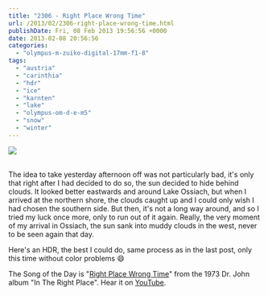 ```yaml
---
title: "2306 - Right Place Wrong Time"
url: /2013/02/2306-right-place-wrong-time.html
publishDate: Fri, 08 Feb 2013 19:56:56 +0000
date: 2013-02-08 20:56:56
categories: 
  - "olympus-m-zuiko-digital-17mm-f1-8"
tags: 
  - "austria"
  - "carinthia"
  - "hdr"
  - "ice"
  - "karnten"
  - "lake"
  - "olympus-om-d-e-m5"
  - "snow"
  - "winter"
---
```

<div class="container">
<div class="center"><a target="_blank" href="https://d25zfm9zpd7gm5.cloudfront.net/1200x1200/2013/20130207_161811_hdr_lr.jpg"><img src="https://d25zfm9zpd7gm5.cloudfront.net/0600x0600/2013/20130207_161811_hdr_lr.jpg" /></a></div>
</div>
<br />

The idea to take yesterday afternoon off was not particularly bad, it's only that right after I had decided to do so, the sun decided to hide behind clouds. It looked better eastwards and around Lake Ossiach, but when I arrived at the northern shore, the clouds caught up and I could only wish I had chosen the southern side. But then, it's not a long way around, and so I tried my luck once more, only to run out of it again. Really, the very moment of my arrival in Ossiach, the sun sank into muddy clouds in the west, never to be seen again that day.

 Here's an HDR, the best I could do, same process as in the last post, only this time without color problems 😄

The Song of the Day is "<a href="http://www.lyricsmode.com/lyrics/j/john_dr/right_place_wrong_time.html" target="_blank">Right Place Wrong Time</a>" from the 1973 Dr. John album "In The Right Place". Hear it on <a href="http://www.youtube.com/watch?v=HT4RainY-lY" target="_blank">YouTube</a>.

